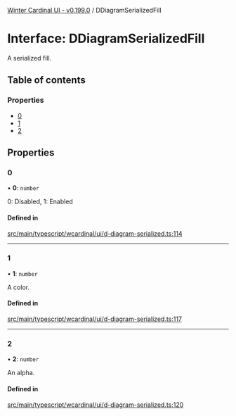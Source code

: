 [Winter Cardinal UI - v0.199.0](../index.md) / DDiagramSerializedFill

# Interface: DDiagramSerializedFill

A serialized fill.

## Table of contents

### Properties

- [0](DDiagramSerializedFill.md#0)
- [1](DDiagramSerializedFill.md#1)
- [2](DDiagramSerializedFill.md#2)

## Properties

### 0

• **0**: `number`

0: Disabled, 1: Enabled

#### Defined in

[src/main/typescript/wcardinal/ui/d-diagram-serialized.ts:114](https://github.com/winter-cardinal/winter-cardinal-ui/blob/v0.199.0/src/main/typescript/wcardinal/ui/d-diagram-serialized.ts#L114)

___

### 1

• **1**: `number`

A color.

#### Defined in

[src/main/typescript/wcardinal/ui/d-diagram-serialized.ts:117](https://github.com/winter-cardinal/winter-cardinal-ui/blob/v0.199.0/src/main/typescript/wcardinal/ui/d-diagram-serialized.ts#L117)

___

### 2

• **2**: `number`

An alpha.

#### Defined in

[src/main/typescript/wcardinal/ui/d-diagram-serialized.ts:120](https://github.com/winter-cardinal/winter-cardinal-ui/blob/v0.199.0/src/main/typescript/wcardinal/ui/d-diagram-serialized.ts#L120)
